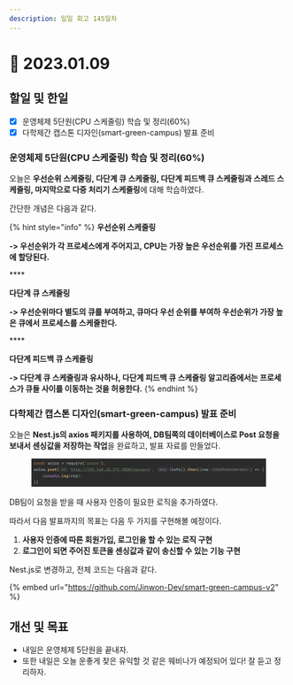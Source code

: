 ```yaml
---
description: 일일 회고 145일차
---
```


# 🙂 2023.01.09

## 할일 및 한일&#x20;

* [x] 운영체제 5단원(CPU 스케줄링) 학습 및 정리(60%)&#x20;
* [x] 다학제간 캡스톤 디자인(smart-green-campus) 발표 준비&#x20;

### 운영체제 5단원(CPU 스케줄링) 학습 및 정리(60%)&#x20;

오늘은 **우선순위 스케줄링, 다단계 큐 스케줄링, 다단계 피드백 큐 스케줄링과 스레드 스케줄링, 마지막으로 다중 처리기 스케줄링**에 대해 학습하였다.

간단한 개념은 다음과 같다.

{% hint style="info" %}
**우선순위 스케줄링**

**-> 우선순위가 각 프로세스에게 주어지고, CPU는 가장 높은 우선순위를 가진 프로세스에 할당된다.**

&#x20;****&#x20;

**다단계 큐 스케줄링**

**-> 우선순위마다 별도의 큐를 부여하고, 큐마다 우선 순위를 부여하 우선순위가 가장 높은 큐에서 프로세스를 스케줄한다.**

&#x20;****&#x20;

**다단계 피드백 큐 스케줄링**

**-> 다단계 큐 스케줄링과 유사하나, 다단계 피드백 큐 스케줄링 알고리즘에서는 프로세스가 큐들 사이를 이동하는 것을 허용한다.**
{% endhint %}

### 다학제간 캡스톤 디자인(smart-green-campus) 발표 준비&#x20;

오늘은 **Nest.js의 axios 패키지를 사용하여, DB팀쪽의 데이터베이스로 Post 요청을 보내서 센싱값을 저장하는 작업**을 완료하고, 발표 자료를 만들었다.

<figure><img src="../.gitbook/assets/image.png" alt=""><figcaption></figcaption></figure>

DB팀이 요청을 받을 때 사용자 인증이 필요한 로직을 추가하였다.

따라서 다음 발표까지의 목표는 다음 두 가지를 구현해볼 예정이다.

1. **사용자 인증에 따른 회원가입, 로그인을 할 수 있는 로직 구현**
2. **로그인이 되면 주어진 토큰을 센싱값과 같이 송신할 수 있는 기능 구현**

Nest.js로 변경하고, 전체 코드는 다음과 같다.

{% embed url="https://github.com/Jinwon-Dev/smart-green-campus-v2" %}

## 개선 및 목표&#x20;

* 내일은 운영체제 5단원을 끝내자.&#x20;
* 또한 내일은 오늘 운좋게 찾은 유익할 것 같은 웨비나가 예정되어 있다! 잘 듣고 정리하자.&#x20;
